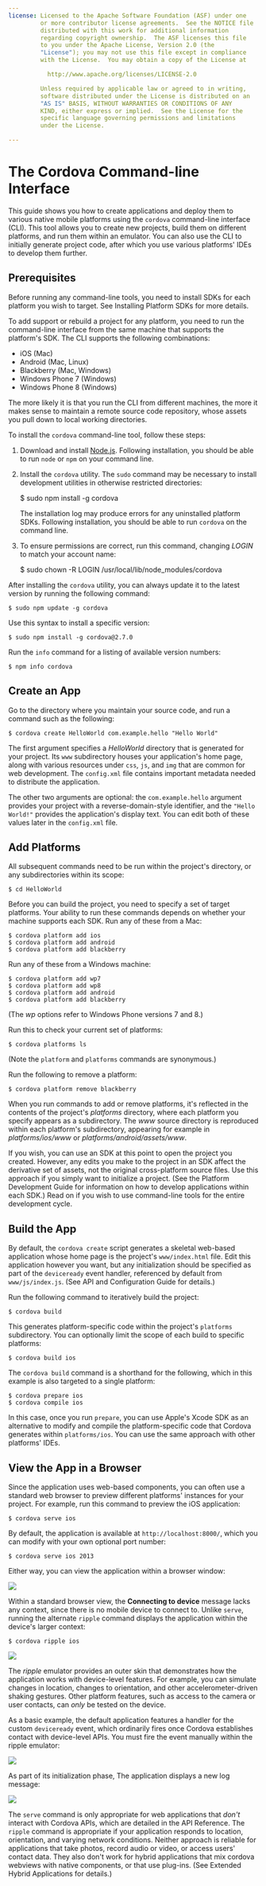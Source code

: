 ```yaml
---
license: Licensed to the Apache Software Foundation (ASF) under one
         or more contributor license agreements.  See the NOTICE file
         distributed with this work for additional information
         regarding copyright ownership.  The ASF licenses this file
         to you under the Apache License, Version 2.0 (the
         "License"); you may not use this file except in compliance
         with the License.  You may obtain a copy of the License at

           http://www.apache.org/licenses/LICENSE-2.0

         Unless required by applicable law or agreed to in writing,
         software distributed under the License is distributed on an
         "AS IS" BASIS, WITHOUT WARRANTIES OR CONDITIONS OF ANY
         KIND, either express or implied.  See the License for the
         specific language governing permissions and limitations
         under the License.

---
```


# The Cordova Command-line Interface

This guide shows you how to create applications and deploy them to
various native mobile platforms using the `cordova` command-line
interface (CLI). This tool allows you to create new projects, build
them on different platforms, and run them within an emulator. You can
also use the CLI to initially generate project code, after which you
use various platforms' IDEs to develop them further.

## Prerequisites

Before running any command-line tools, you need to install SDKs for
each platform you wish to target. See Installing Platform SDKs for
more details.

To add support or rebuild a project for any platform, you need to run
the command-line interface from the same machine that supports the
platform's SDK. The CLI supports the following combinations:

* iOS (Mac)
* Android (Mac, Linux)
* Blackberry (Mac, Windows)
* Windows Phone 7 (Windows)
* Windows Phone 8 (Windows)

The more likely it is that you run the CLI from different machines,
the more it makes sense to maintain a remote source code repository,
whose assets you pull down to local working directories.

To install the `cordova` command-line tool, follow these steps:

1. Download and install [Node.js](http://nodejs.org/). Following
   installation, you should be able to run `node` or `npm` on your
   command line.

1. Install the `cordova` utility. The `sudo` command may be necessary
   to install development utilities in otherwise restricted directories:

    $ sudo npm install -g cordova

   The installation log may produce errors for any uninstalled
   platform SDKs.  Following installation, you should be able to run
   `cordova` on the command line.

1. To ensure permissions are correct, run this command, changing
   _LOGIN_ to match your account name:

    $ sudo chown -R LOGIN /usr/local/lib/node_modules/cordova

After installing the `cordova` utility, you can always update it to
the latest version by running the following command:

    $ sudo npm update -g cordova

Use this syntax to install a specific version:

    $ sudo npm install -g cordova@2.7.0

Run the `info` command for a listing of available version numbers:

    $ npm info cordova

## Create an App

Go to the directory where you maintain your source code, and run a
command such as the following:

    $ cordova create HelloWorld com.example.hello "Hello World"

The first argument specifies a _HelloWorld_ directory that is
generated for your project. Its `www` subdirectory houses your
application's home page, along with various resources under `css`,
`js`, and `img` that are common for web development. The `config.xml`
file contains important metadata needed to distribute the application.

The other two arguments are optional: the `com.example.hello` argument
provides your project with a reverse-domain-style identifier, and the
`"Hello World!"` provides the application's display text. You can edit
both of these values later in the `config.xml` file.

## Add Platforms

All subsequent commands need to be run within the project's directory,
or any subdirectories within its scope:

    $ cd HelloWorld

Before you can build the project, you need to specify a set of target
platforms. Your ability to run these commands depends on whether your
machine supports each SDK.  Run any of these from a Mac:

    $ cordova platform add ios
    $ cordova platform add android
    $ cordova platform add blackberry

Run any of these from a Windows machine:

    $ cordova platform add wp7
    $ cordova platform add wp8
    $ cordova platform add android
    $ cordova platform add blackberry

(The _wp_ options refer to Windows Phone versions 7 and 8.)

Run this to check your current set of platforms:

    $ cordova platforms ls

(Note the `platform` and `platforms` commands are synonymous.)

Run the following to remove a platform:

    $ cordova platform remove blackberry

When you run commands to add or remove platforms, it's reflected in
the contents of the project's _platforms_ directory, where each
platform you specify appears as a subdirectory. The _www_ source
directory is reproduced within each platform's subdirectory, appearing
for example in _platforms/ios/www_ or _platforms/android/assets/www_.

If you wish, you can use an SDK at this point to open the project you
created. However, any edits you make to the project in an SDK affect
the derivative set of assets, not the original cross-platform source
files. Use this approach if you simply want to initialize a project.
(See the Platform Development Guide for information on how to develop
applications within each SDK.)  Read on if you wish to use
command-line tools for the entire development cycle.

## Build the App

By default, the `cordova create` script generates a skeletal web-based
application whose home page is the project's `www/index.html` file.
Edit this application however you want, but any initialization should
be specified as part of the `deviceready` event handler, referenced by
default from `www/js/index.js`. (See API and Configuration Guide for
details.)

Run the following command to iteratively build the project:

    $ cordova build

This generates platform-specific code within the project's `platforms`
subdirectory.  You can optionally limit the scope of each build to
specific platforms:

    $ cordova build ios

The `cordova build` command is a shorthand for the following, which in
this example is also targeted to a single platform:

    $ cordova prepare ios
    $ cordova compile ios

In this case, once you run `prepare`, you can use Apple's Xcode SDK as
an alternative to modify and compile the platform-specific code that
Cordova generates within `platforms/ios`. You can use the same
approach with other platforms' IDEs.

<!-- Q: This implies forking the iOS project from others. Are there
scenarios where you'd keep running `prepare`, then use Xcode to tweak
the results in some way without editing source?  -->

## View the App in a Browser

Since the application uses web-based components, you can often use a
standard web browser to preview different platforms' instances for
your project.  For example, run this command to preview the iOS
application:

    $ cordova serve ios

By default, the application is available at `http://localhost:8000/`,
which you can modify with your own optional port number:

    $ cordova serve ios 2013

Either way, you can view the application within a browser window:

![](./scr_serve.png)

Within a standard browser view, the __Connecting to device__ message
lacks any context, since there is no mobile device to connect to.
Unlike `serve`, running the alternate `ripple` command displays the
application within the device's larger context:

    $ cordova ripple ios

![](./scr_ripple.png)

The _ripple_ emulator provides an outer skin that demonstrates how the
application works with device-level features. For example, you can
simulate changes in location, changes to orientation, and other
accelerometer-driven shaking gestures. Other platform features, such
as access to the camera or user contacts, can _only_ be tested on the
device.

As a basic example, the default application features a handler for the
custom `deviceready` event, which ordinarily fires once Cordova
establishes contact with device-level APIs.  You must fire the event
manually within the ripple emulator:

![](./scr_ripple_event.png)

As part of its initialization phase, The application displays a new
log message:

![](./scr_ripple_ready.png)

The `serve` command is only appropriate for web applications that
_don't_ interact with Cordova APIs, which are detailed in the API
Reference.  The `ripple` command is appropriate if your application
responds to location, orientation, and varying network conditions.
Neither approach is reliable for applications that take photos, record
audio or video, or access users' contact data. They also don't work
for hybrid applications that mix cordova webviews with native
components, or that use plug-ins. (See Extended Hybrid Applications
for details.)

<!--

## View the App in an Emulator

"emulate"

        plugin(s) [add|remove|ls [path]] ..... adds or removes a
                plugin (from the specified path), or lists all
                currently-added plugins

-->
